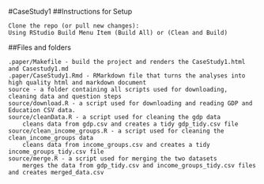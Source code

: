 #CaseStudy1
##Instructions for Setup

    Clone the repo (or pull new changes):
    Using RStudio Build Menu Item (Build All) or (Clean and Build)

##Files and folders

    .paper/Makefile - build the project and renders the CaseStudy1.html and Casestudy1.md
    .paper/CaseStudy1.Rmd - RMarkdown file that turns the analyses into high quality html and markdown document
    source - a folder containing all scripts used for downloading, cleaning data and question steps
    source/download.R - a script used for downloading and reading GDP and Education CSV data.
    source/cleanData.R - a script used for cleaning the gdp data
        cleans data from gdp.csv and creates a tidy gdp_tidy.csv file
    source/clean_income_groups.R - a script used for cleaning the clean_income_groups data
        cleans data from income_groups.csv and creates a tidy income_groups_tidy.csv file
    source/merge.R - a script used for merging the two datasets
        merges the data from gdp_tidy.csv and income_groups_tidy.csv files and creates merged_data.csv

